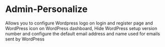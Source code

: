 # Admin-Personalize
Allows you to configure Wordpress logo on login and register page and WordPress icon on WordPress dashboard, Hide WordPress setup version number and configure the default email address and name used for emails sent by WordPress
